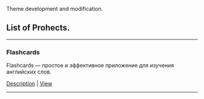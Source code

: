 Theme development and modification.

## List of Prohects.

---


### Flashcards

Flashcards — простое и эффективное приложение для изучения английских слов.

[Description](https://github.com/DmitriyChiroky/projects/tree/main/flashcards/README.md) | [View](https://DmitriyChiroky.github.io)

---




